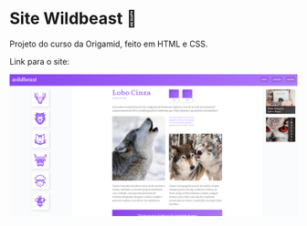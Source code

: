 # Site Wildbeast 🐺
 

<p>Projeto do curso da Origamid, feito em HTML e CSS.</p>


<p>Link para o site: </p>


<img src="wildbeast.png">
